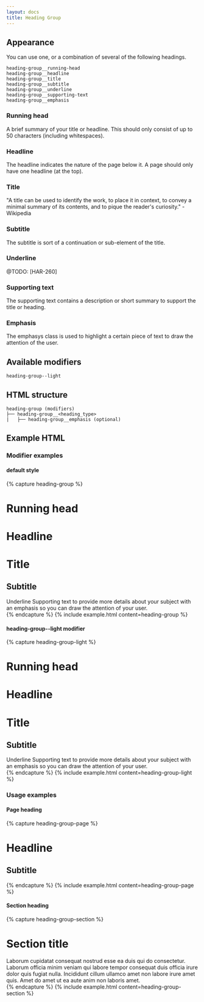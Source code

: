 ```yaml
---
layout: docs
title: Heading Group
---
```


## Appearance

You can use one, or a combination of several of the following headings.

```text
heading-group__running-head
heading-group__headline
heading-group__title
heading-group__subtitle
heading-group__underline
heading-group__supporting-text
heading-group__emphasis
```

### Running head

A brief summary of your title or headline. This should only consist of up to 50 characters (including whitespaces).

### Headline

The headline indicates the nature of the page below it. A page should only have one headline (at the top).

### Title

"A title can be used to identify the work, to place it in context, to convey a minimal summary of its contents, and to pique the reader's curiosity." - Wikipedia

### Subtitle

The subtitle is sort of a continuation or sub-element of the title.

### Underline

@TODO: [HAR-260]

### Supporting text

The supporting text contains a description or short summary to support the title or heading.

### Emphasis

The emphasys class is used to highlight a certain piece of text to draw the attention of the user.

## Available modifiers

```text
heading-group--light
```

## HTML structure

```text
heading-group (modifiers)
├── heading-group__<heading_type>
|	├── heading-group__emphasis (optional)
```

## Example HTML

### Modifier examples

#### default style

{% capture heading-group %}
<div class="heading-group">
	<h1 class="heading-group__running-head">
		Running head
	</h1>
	<h1 class="heading-group__headline">
		Headline
	</h1>
	<h1 class="heading-group__title">
		Title
	</h1>
	<h2 class="heading-group__subtitle">
		Subtitle
	</h2>
	<span class="heading-group__underline">
		Underline
	</span>
	<span class="heading-group__supporting-text">
		Supporting text to provide more details about your subject with an
		<span class="heading-group__emphasis">
			emphasis
		</span>
		so you can draw the attention of your user.
	</span>
</div>
{% endcapture %}
{% include example.html
	content=heading-group
%}

#### heading-group--light modifier

{% capture heading-group-light %}
<div class="layout__section layout__section--dark">
	<div class="layout__inner layout__inner--padded-80">
		<div class="heading-group--light">
			<h1 class="heading-group__running-head">
				Running head
			</h1>
			<h1 class="heading-group__headline">
				Headline
			</h1>
			<h1 class="heading-group__title">
				Title
			</h1>
			<h2 class="heading-group__subtitle">
				Subtitle
			</h2>
			<span class="heading-group__underline">
				Underline
			</span>
			<span class="heading-group__supporting-text">
				Supporting text to provide more details about your subject with an
				<span class="heading-group__emphasis">
					emphasis
				</span>
				so you can draw the attention of your user.
			</span>
		</div>
	</div>
</div>
{% endcapture %}
{% include example.html
	content=heading-group-light
%}

### Usage examples

#### Page heading

{% capture heading-group-page %}
<div class="heading-group">
	<h1 class="heading-group__headline">
		Headline
	</h1>
	<h2 class="heading-group__subtitle">
		Subtitle
	</h2>
</div>
{% endcapture %}
{% include example.html
	content=heading-group-page
%}

#### Section heading

{% capture heading-group-section %}
<div class="heading-group">
	<h1 class="heading-group__title">
		Section title
	</h1>
	<span class="heading-group__supporting-text">
		Laborum cupidatat consequat nostrud esse ea duis qui do consectetur. Laborum officia minim veniam qui labore tempor consequat duis officia irure dolor quis fugiat nulla. Incididunt cillum ullamco amet non labore irure amet quis. Amet do amet ut ea aute anim non laboris amet.
	</span>
</div>
{% endcapture %}
{% include example.html
	content=heading-group-section
%}
